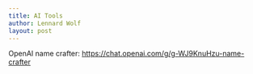 ```yaml
---
title: AI Tools
author: Lennard Wolf
layout: post
---
```


OpenAI name crafter:
https://chat.openai.com/g/g-WJ9KnuHzu-name-crafter
